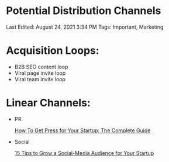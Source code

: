 # Potential Distribution Channels

Last Edited: August 24, 2021 3:34 PM
Tags: Important, Marketing

# Acquisition Loops:

- B2B SEO content loop
- Viral page invite loop
- Viral team invite loop

# Linear Channels:

- PR
    
    [How To Get Press for Your Startup: The Complete Guide](https://medium.com/startup-grind/how-to-get-press-for-your-startup-the-complete-guide-b79c57318113)
    
- Social
    
    [15 Tips to Grow a Social-Media Audience for Your Startup](https://www.entrepreneur.com/article/253858)